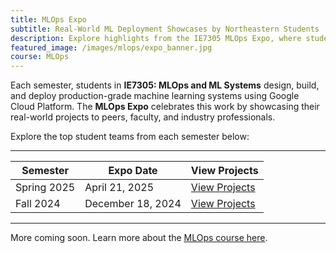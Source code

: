 ```yaml
---
title: MLOps Expo
subtitle: Real-World ML Deployment Showcases by Northeastern Students
description: Explore highlights from the IE7305 MLOps Expo, where students demo production-ready ML systems built on Google Cloud.
featured_image: /images/mlops/expo_banner.jpg
course: MLOps
---
```


Each semester, students in **IE7305: MLOps and ML Systems** design, build, and deploy production-grade machine learning systems using Google Cloud Platform. The **MLOps Expo** celebrates this work by showcasing their real-world projects to peers, faculty, and industry professionals.

Explore the top student teams from each semester below:

---

| Semester       | Expo Date       | View Projects |
|----------------|------------------|----------------|
| Spring 2025    | April 21, 2025   | [View Projects](/mlops/expo/spring-2025) |
| Fall 2024      | December 18, 2024| [View Projects](/mlops/expo/fall-2024) |

---

More coming soon. Learn more about the [MLOps course here](/courses/mlops).